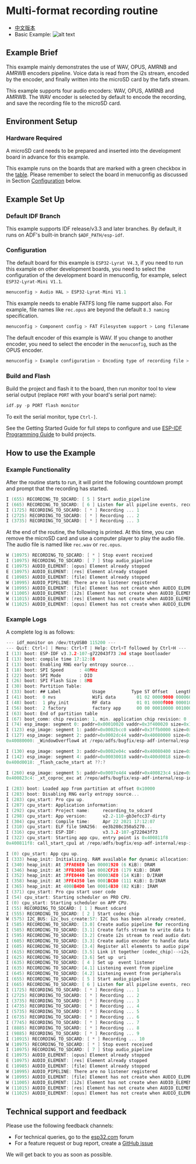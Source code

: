 
# Multi-format recording routine

- [中文版本](./README_CN.md)
- Basic Example: ![alt text](../../../docs/_static/level_basic.png "Basic Example")

## Example Brief

This example mainly demonstrates the use of WAV, OPUS, AMRNB and AMRWB encoders pipeline. Voice data is read from the i2s stream, encoded by the encoder, and finally written into the microSD card by the fatfs stream.

This example supports four audio encoders: WAV, OPUS, AMRNB and AMRWB. The WAV encoder is selected by default to encode the recording, and save the recording file to the microSD card.

## Environment Setup

### Hardware Required

A microSD card needs to be prepared and inserted into the development board in advance for this example.

This example runs on the boards that are marked with a green checkbox in the [table](../../README.md#compatibility-of-examples-with-espressif-audio-boards). Please remember to select the board in menuconfig as discussed in Section [Configuration](#configuration) below.


## Example Set Up

### Default IDF Branch
This example supports IDF release/v3.3 and later branches. By default, it runs on ADF's built-in branch `$ADF_PATH/esp-idf`.

### Configuration
The default board for this example is `ESP32-Lyrat V4.3`, if you need to run this example on other development boards, you need to select the configuration of the development board in menuconfig, for example, select `ESP32-Lyrat-Mini V1.1`.

```c
menuconfig > Audio HAL > ESP32-Lyrat-Mini V1.1
```

This example needs to enable FATFS long file name support also. For example, file names like `rec.opus` are beyond the default `8.3 naming` specification.

```c
menuconfig > Component config > FAT Filesystem support > Long filename support
```

The default encoder of this example is WAV. If you change to another encoder, you need to select the encoder in the `menuconfig`, such as the OPUS encoder.

```c
menuconfig > Example configuration > Encoding type of recording file > opus encoder
```

### Build and Flash
Build the project and flash it to the board, then run monitor tool to view serial output (replace `PORT` with your board's serial port name):

```c
idf.py -p PORT flash monitor
```

To exit the serial monitor, type ``Ctrl-]``.

See the Getting Started Guide for full steps to configure and use  [ESP-IDF Programming Guide](https://docs.espressif.com/projects/esp-idf/en/release-v4.2/esp32/index.html) to build projects.

## How to use the Example

### Example Functionality
After the routine starts to run, it will print the following countdown prompt and prompt that the recording has started.

```c
I (655) RECORDING_TO_SDCARD: [ 5 ] Start audio_pipeline
I (665) RECORDING_TO_SDCARD: [ 6 ] Listen for all pipeline events, record for 10 Seconds
I (1725) RECORDING_TO_SDCARD: [ * ] Recording ... 1
I (2725) RECORDING_TO_SDCARD: [ * ] Recording ... 2
I (3735) RECORDING_TO_SDCARD: [ * ] Recording ... 3
```

At the end of the routine, the following is printed. At this time, you can remove the microSD card and use a computer player to play the audio file. The audio file is named like `rec.wav` or `rec.opus`.

```c
W (10975) RECORDING_TO_SDCARD: [ * ] Stop event received
I (10975) RECORDING_TO_SDCARD: [ 7 ] Stop audio_pipeline
E (10975) AUDIO_ELEMENT: [opus] Element already stopped
E (10975) AUDIO_ELEMENT: [res] Element already stopped
E (10985) AUDIO_ELEMENT: [file] Element already stopped
W (10995) AUDIO_PIPELINE: There are no listener registered
W (10995) AUDIO_ELEMENT: [file] Element has not create when AUDIO_ELEMENT_TERMINATE
W (11005) AUDIO_ELEMENT: [i2s] Element has not create when AUDIO_ELEMENT_TERMINATE
W (11015) AUDIO_ELEMENT: [res] Element has not create when AUDIO_ELEMENT_TERMINATE
W (11025) AUDIO_ELEMENT: [opus] Element has not create when AUDIO_ELEMENT_TERMINATE
```

### Example Logs
A complete log is as follows:

```c
--- idf_monitor on /dev/ttyUSB0 115200 ---
--- Quit: Ctrl+] | Menu: Ctrl+T | Help: Ctrl+T followed by Ctrl+H ---
I (13) boot: ESP-IDF v3.3.2-107-g722043f73 2nd stage bootloader
I (13) boot: compile time 17:12:08
I (13) boot: Enabling RNG early entropy source...
I (18) boot: SPI Speed      : 40MHz
I (22) boot: SPI Mode       : DIO
I (26) boot: SPI Flash Size : 8MB
I (30) boot: Partition Table:
I (33) boot: ## Label            Usage          Type ST Offset   Length
I (41) boot:  0 nvs              WiFi data        01 02 00009000 00006000
I (48) boot:  1 phy_init         RF data          01 01 0000f000 00001000
I (56) boot:  2 factory          factory app      00 00 00010000 00100000
I (63) boot: End of partition table
I (67) boot_comm: chip revision: 1, min. application chip revision: 0
I (74) esp_image: segment 0: paddr=0x00010020 vaddr=0x3f400020 size=0x1bc98 (113816) map
I (123) esp_image: segment 1: paddr=0x0002bcc0 vaddr=0x3ffb0000 size=0x01f7c (  8060) load
I (127) esp_image: segment 2: paddr=0x0002dc44 vaddr=0x40080000 size=0x00400 (  1024) load
0x40080000: _WindowOverflow4 at /repo/adfs/bugfix/esp-adf-internal/esp-idf/components/freertos/xtensa_vectors.S:1779

I (130) esp_image: segment 3: paddr=0x0002e04c vaddr=0x40080400 size=0x01fc4 (  8132) load
I (142) esp_image: segment 4: paddr=0x00030018 vaddr=0x400d0018 size=0x4e4b4 (320692) map
0x400d0018: _flash_cache_start at ??:?

I (260) esp_image: segment 5: paddr=0x0007e4d4 vaddr=0x400823c4 size=0x0910c ( 37132) load
0x400823c4: _xt_coproc_exc at /repo/adfs/bugfix/esp-adf-internal/esp-idf/components/freertos/xtensa_vectors.S:1019

I (283) boot: Loaded app from partition at offset 0x10000
I (283) boot: Disabling RNG early entropy source...
I (283) cpu_start: Pro cpu up.
I (287) cpu_start: Application information:
I (292) cpu_start: Project name:     recording_to_sdcard
I (298) cpu_start: App version:      v2.2-110-gb3efcc37-dirty
I (304) cpu_start: Compile time:     Apr 22 2021 17:12:07
I (310) cpu_start: ELF file SHA256:  ee3b208c350a5270...
I (316) cpu_start: ESP-IDF:          v3.3.2-107-g722043f73
I (322) cpu_start: Starting app cpu, entry point is 0x400811f8
0x400811f8: call_start_cpu1 at /repo/adfs/bugfix/esp-adf-internal/esp-idf/components/esp32/cpu_start.c:268

I (0) cpu_start: App cpu up.
I (333) heap_init: Initializing. RAM available for dynamic allocation:
I (340) heap_init: At 3FFAE6E0 len 00001920 (6 KiB): DRAM
I (346) heap_init: At 3FFB30D8 len 0002CF28 (179 KiB): DRAM
I (352) heap_init: At 3FFE0440 len 00003AE0 (14 KiB): D/IRAM
I (358) heap_init: At 3FFE4350 len 0001BCB0 (111 KiB): D/IRAM
I (365) heap_init: At 4008B4D0 len 00014B30 (82 KiB): IRAM
I (371) cpu_start: Pro cpu start user code
I (54) cpu_start: Starting scheduler on PRO CPU.
I (0) cpu_start: Starting scheduler on APP CPU.
I (55) RECORDING_TO_SDCARD: [ 1 ] Mount sdcard
I (555) RECORDING_TO_SDCARD: [ 2 ] Start codec chip
W (575) I2C_BUS: i2c_bus_create:57: I2C bus has been already created, [port:0]
I (585) RECORDING_TO_SDCARD: [3.0] Create audio pipeline for recording
I (585) RECORDING_TO_SDCARD: [3.1] Create fatfs stream to write data to sdcard
I (595) RECORDING_TO_SDCARD: [3.2] Create i2s stream to read audio data from codec chip
I (605) RECORDING_TO_SDCARD: [3.3] Create audio encoder to handle data
I (605) RECORDING_TO_SDCARD: [3.4] Register all elements to audio pipeline
I (615) RECORDING_TO_SDCARD: [3.5] Link it together [codec_chip]-->i2s_stream-->audio_encoder-->fatfs_stream-->[sdcard]
I (625) RECORDING_TO_SDCARD: [3.6] Set up  uri
I (635) RECORDING_TO_SDCARD: [ 4 ] Set up  event listener
I (635) RECORDING_TO_SDCARD: [4.1] Listening event from pipeline
I (645) RECORDING_TO_SDCARD: [4.2] Listening event from peripherals
I (655) RECORDING_TO_SDCARD: [ 5 ] Start audio_pipeline
I (665) RECORDING_TO_SDCARD: [ 6 ] Listen for all pipeline events, record for 10 Seconds
I (1725) RECORDING_TO_SDCARD: [ * ] Recording ... 1
I (2725) RECORDING_TO_SDCARD: [ * ] Recording ... 2
I (3735) RECORDING_TO_SDCARD: [ * ] Recording ... 3
I (4735) RECORDING_TO_SDCARD: [ * ] Recording ... 4
I (5735) RECORDING_TO_SDCARD: [ * ] Recording ... 5
I (6735) RECORDING_TO_SDCARD: [ * ] Recording ... 6
I (7745) RECORDING_TO_SDCARD: [ * ] Recording ... 7
I (8885) RECORDING_TO_SDCARD: [ * ] Recording ... 8
I (9885) RECORDING_TO_SDCARD: [ * ] Recording ... 9
I (10915) RECORDING_TO_SDCARD: [ * ] Recording ... 10
W (10975) RECORDING_TO_SDCARD: [ * ] Stop event received
I (10975) RECORDING_TO_SDCARD: [ 7 ] Stop audio_pipeline
E (10975) AUDIO_ELEMENT: [opus] Element already stopped
E (10975) AUDIO_ELEMENT: [res] Element already stopped
E (10985) AUDIO_ELEMENT: [file] Element already stopped
W (10995) AUDIO_PIPELINE: There are no listener registered
W (10995) AUDIO_ELEMENT: [file] Element has not create when AUDIO_ELEMENT_TERMINATE
W (11005) AUDIO_ELEMENT: [i2s] Element has not create when AUDIO_ELEMENT_TERMINATE
W (11015) AUDIO_ELEMENT: [res] Element has not create when AUDIO_ELEMENT_TERMINATE
W (11025) AUDIO_ELEMENT: [opus] Element has not create when AUDIO_ELEMENT_TERMINATE
```

## Technical support and feedback

Please use the following feedback channels:

* For technical queries, go to the [esp32.com](https://esp32.com/viewforum.php?f=20) forum
* For a feature request or bug report, create a [GitHub issue](https://github.com/espressif/esp-adf/issues)

We will get back to you as soon as possible.
